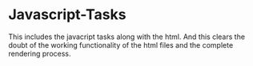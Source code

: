 # Javascript-Tasks
This includes the javacript tasks along with the html. And this clears the doubt of the working functionality of the html files and the complete rendering process.
